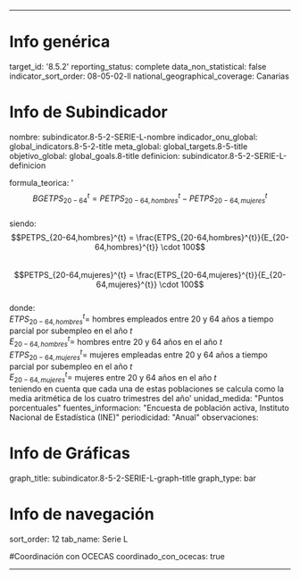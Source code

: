 ---

# Info genérica
target_id: '8.5.2'
reporting_status: complete
data_non_statistical: false
indicator_sort_order: 08-05-02-ll
national_geographical_coverage: Canarias

# Info de Subindicador
nombre: subindicator.8-5-2-SERIE-L-nombre
indicador_onu_global: global_indicators.8-5-2-title
meta_global: global_targets.8-5-title
objetivo_global: global_goals.8-title
definicion: subindicator.8-5-2-SERIE-L-definicion

formula_teorica: '$$BGETPS_{20-64}^{t} = PETPS_{20-64,hombres}^{t} - PETPS_{20-64,mujeres}^{t}$$ <br>
siendo: <br>
$$PETPS_{20-64,hombres}^{t} = \frac{ETPS_{20-64,hombres}^{t}}{E_{20-64,hombres}^{t}} \cdot 100$$ <br>
$$PETPS_{20-64,mujeres}^{t} = \frac{ETPS_{20-64,mujeres}^{t}}{E_{20-64,mujeres}^{t}} \cdot 100$$ <br>
donde: <br>
$ETPS_{20-64,hombres}^{t} =$ hombres empleados entre 20 y 64 años a tiempo parcial por subempleo en el año $t$ <br>
$E_{20-64,hombres}^{t} =$ hombres entre 20 y 64 años en el año $t$ <br>
$ETPS_{20-64,mujeres}^{t} =$ mujeres empleadas entre 20 y 64 años a tiempo parcial por subempleo en el año $t$ <br>
$E_{20-64,mujeres}^{t} =$ mujeres entre 20 y 64 años en el año $t$ <br>
teniendo en cuenta que cada una de estas poblaciones se calcula como la media aritmética de los cuatro trimestres del año'
unidad_medida: "Puntos porcentuales"
fuentes_informacion: "Encuesta de población activa, Instituto Nacional de Estadística (INE)"
periodicidad: "Anual"
observaciones: 

# Info de Gráficas
graph_title: subindicator.8-5-2-SERIE-L-graph-title
graph_type: bar

# Info de navegación
sort_order: 12
tab_name: Serie L

#Coordinación con OCECAS
coordinado_con_ocecas: true

---